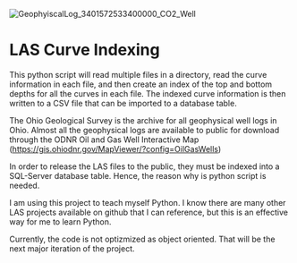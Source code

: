 ![GeophyiscalLog_3401572533400000_CO2_Well](https://user-images.githubusercontent.com/54684336/177037061-23d886ad-bb24-4abb-a3a3-be6eb3c6ee8d.png)

# LAS Curve Indexing
This python script will read multiple files in a directory, read the curve information in each file, and then create an index of the top and bottom depths for all the curves in each file. The indexed curve information is then written to a CSV file that can be imported to a database table.

The Ohio Geological Survey is the archive for all geophysical well logs in Ohio. Almost all the geophysical logs are available to public for download through the ODNR Oil and Gas Well Interactive Map (https://gis.ohiodnr.gov/MapViewer/?config=OilGasWells)

In order to release the LAS files to the public, they must be indexed into a SQL-Server database table. Hence, the reason why is python script is needed.

I am using this project to teach myself Python. I know there are many other LAS projects available on github that I can reference, but this is an effective way for me to learn Python.

Currently, the code is not optizmized as object oriented. That will be the next major iteration of the project.
